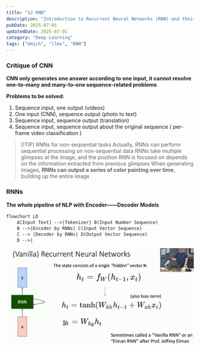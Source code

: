 ```yaml
---
title: "12 RNN"
description: "Introduction to Recurrent Neural Networks (RNN) and their applications in sequence modeling and processing sequential data"
pubDate: 2025-07-01
updatedDate: 2025-07-01
category: "Deep Learning"
tags: ["Umich", "llms", "RNN"]
---
```

### Critique of CNN

**CNN only generates one answer according to one input, it cannot resolve one-to-many and many-to-one sequence-related problems**

**Problems to be solved:**
1. Sequence input, one output (videos)
2. One input (CNN), sequence output (photo to text)
3. Sequence input, sequence output (translation)
4. Sequence input, sequence output about the original sequence ( per-frame video classification )

>[!TIP] RNNs for non-sequential tasks
>Actually, RNNs can perform sequential processing on non-sequential data
>RNNs take multiple glimpses at the image, and the position RNN is focused on depends on the information extracted from previous glimpses
>When generating images, **RNNs can output a series of color painting over time**, building up the entire image

### RNNs

**The whole pipeline of NLP with Encoder——Decoder Models**

```Mermaid
flowchart LD
	A[Input Text] -->|Tokenizer} B(Input Number Sequence)
	B -->|Encoder by RNNs| C(Input Vector Sequence)
	C --> |Decoder by RNNs| D(Output Vector Sequence)
	D -->|
```



![](../assets/images/Pasted%20image%2020250702165515.png)

